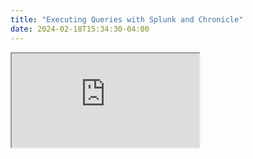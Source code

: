 ```yaml
---
title: "Executing Queries with Splunk and Chronicle"
date: 2024-02-18T15:34:30-04:00
---
```

<iframe src="https://docs.google.com/document/d/e/2PACX-1vTQDrVgynj54OfnReTDReTHbWWyfh3nbEvdlyk5ue0VIC4XnaGSSwCkflBqLcjnMPyIqjR8W-4N6tKh/pub?embedded=true"></iframe> 
